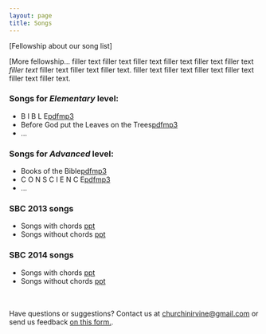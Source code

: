 ```yaml
---
layout: page
title: Songs
---
```


<p class="message">
  [Fellowship about our song list]
</p>

<p>[More fellowship... filler text filler text filler text filler text 
filler text filler text <em>filler text</em> filler text filler text filler text. 
filler text filler text filler text filler text filler text filler text.

### Songs for _Elementary_ level:

* B I B L E<span>[pdf]()<span>[mp3]()</span></span>
* Before God put the Leaves on the Trees<span>[pdf]()<span>[mp3]()</span></span>
* ...

### Songs for _Advanced_ level:
* Books of the Bible<span>[pdf]()<span>[mp3]()</span></span>
* C O N S C I E N C E<span>[pdf]()<span>[mp3]()</span></span></span>
* ...

### SBC 2013 songs
* Songs with chords<span>&nbsp;<span>[ppt]()</span></span>
* Songs without chords<span>&nbsp;<span>[ppt]()</span></span>

### SBC 2014 songs
* Songs with chords<span>&nbsp;<span>[ppt]()</span></span>
* Songs without chords<span>&nbsp;<span>[ppt]()</span></span>

<br /><br />
Have questions or suggestions? Contact us at [churchinirvine@gmail.com](mailto:churchinirvine@gmail.com) or send us feedback [on this form.](http://churchinirvine.org/Feedback.aspx).
